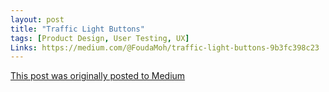 ```yaml
---
layout: post
title: "Traffic Light Buttons"
tags: [Product Design, User Testing, UX]
Links: https://medium.com/@FoudaMoh/traffic-light-buttons-9b3fc398c23
---
```


[This post was originally posted to Medium](https://medium.com/@FoudaMoh/traffic-light-buttons-9b3fc398c23)

